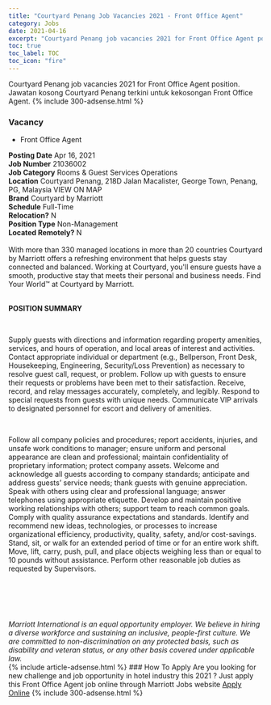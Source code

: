 ```yaml
---
title: "Courtyard Penang Job Vacancies 2021 - Front Office Agent" 
category: Jobs 
date: 2021-04-16 
excerpt: "Courtyard Penang job vacancies 2021 for Front Office Agent position. Jawatan kosong Courtyard Penang terkini untuk kekosongan Front Office Agent." 
toc: true 
toc_label: TOC 
toc_icon: "fire" 
--- 
```


Courtyard Penang job vacancies 2021 for Front Office Agent position. Jawatan kosong Courtyard Penang terkini untuk kekosongan Front Office Agent. 
{% include 300-adsense.html %} 
### Vacancy 
- Front Office Agent 
<div><div><b>Posting Date</b> Apr 16, 2021<br><b>Job Number</b> 21036002<br><b>Job Category</b> Rooms &amp; Guest Services Operations<br><b>Location</b> Courtyard Penang, 218D Jalan Macalister, George Town, Penang, PG, Malaysia VIEW ON MAP<br><b>Brand</b> Courtyard by Marriott<br><b>Schedule</b> Full-Time<br><b>Relocation?</b> N<br><b>Position Type</b> Non-Management<br><b>Located Remotely?</b> N<br><br><div>    With more than 330 managed locations in more than 20 countries Courtyard by Marriott offers a refreshing environment that helps guests stay connected and balanced. Working at Courtyard, you'll ensure guests have a smooth, productive stay that meets their personal and business needs. Find Your World&#8482; at Courtyard by Marriott.    </div><br></div><div> <p><strong>POSITION SUMMARY</strong></p> <p>&#160;</p> <p>Supply guests with directions and information regarding property amenities, services, and hours of operation, and local areas of interest and activities. Contact appropriate individual or department (e.g., Bellperson, Front Desk, Housekeeping, Engineering, Security/Loss Prevention) as necessary to resolve guest call, request, or problem. Follow up with guests to ensure their requests or problems have been met to their satisfaction. Receive, record, and relay messages accurately, completely, and legibly. Respond to special requests from guests with unique needs. Communicate VIP arrivals to designated personnel for escort and delivery of amenities.</p> <p>&#160;</p> <p>Follow all company policies and procedures; report accidents, injuries, and unsafe work conditions to manager; ensure uniform and personal appearance are clean and professional; maintain confidentiality of proprietary information; protect company assets. Welcome and acknowledge all guests according to company standards; anticipate and address guests&#8217; service needs; thank guests with genuine appreciation. Speak with others using clear and professional language; answer telephones using appropriate etiquette. Develop and maintain positive working relationships with others; support team to reach common goals. Comply with quality assurance expectations and standards. Identify and recommend new ideas, technologies, or processes to increase organizational efficiency, productivity, quality, safety, and/or cost-savings. Stand, sit, or walk for an extended period of time or for an entire work shift. Move, lift, carry, push, pull, and place objects weighing less than or equal to 10 pounds without assistance. Perform other reasonable job duties as requested by Supervisors.</p> <p>&#160;</p> <p>&#160;</p> </div> <div> &#160;</div> <em>Marriott International is an equal opportunity employer.&#160;We believe in hiring a diverse workforce and sustaining an inclusive, people-first culture.&#160;We are committed to non-discrimination on&#160;any&#160;protected&#160;basis, such as disability and veteran status, or any other basis covered under applicable law.</em><br></div> 
{% include article-adsense.html %} 
### How To Apply 
Are you looking for new challenge and job opportunity in hotel industry this 2021 ?
Just apply this Front Office Agent job online through Marriott Jobs website 
<a href="https://jobs.marriott.com/marriott/jobs/21036002?lang=en-us" class="btn btn--info" target="_blank" rel="nofollow noopenner">Apply Online</a> 
{% include 300-adsense.html %} 